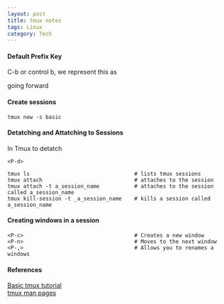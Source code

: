 ```yaml
---
layout: post
title: tmux notes
tags: Linux 
category: Tech
---
```

  
#### Default Prefix Key  
  
C-b or control b, we represent this as <P> going forward  
  
#### Create sessions  

~~~  
tmux new -s basic  
~~~  

#### Detatching and Attatching to Sessions  

In Tmux to detatch  

~~~
<P-d> 
~~~
  
~~~
tmux ls                                 # lists tmux sessions
tmux attach                             # attaches to the session
tmux attach -t a_session_name           # attaches to the session called a_session_name
tmux kill-session -t _a_session_name    # kills a session called a_session_name
~~~

#### Creating windows in a session

~~~
<P-c>                                   # Creates a new window
<P-n>                                   # Moves to the next window
<P-,>                                   # Allows you to renames a windows
~~~

#### References  

[Basic tmux tutorial](https://www.youtube.com/watch?v=BHhA_ZKjyxo)  
[tmux man pages](http://man.openbsd.org/cgi-bin/man.cgi/OpenBSD-current/man1/tmux)  
